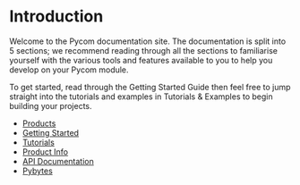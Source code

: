 # Introduction

Welcome to the Pycom documentation site. The documentation is split into 5 sections; we recommend reading through all the sections to familiarise yourself with the various tools and features available to you to help you develop on your Pycom module.

To get started, read through the Getting Started Guide then feel free to jump straight into the tutorials and examples in Tutorials & Examples to begin building your projects.

* [Products](products.md)
* [Getting Started](getting-started/introduction.md)
* [Tutorials](tutorials-and-examples/introduction.md)
* [Product Info](product-info/introduction.md)
* [API Documentation](firmware-and-api-reference/introduction.md)
* [Pybytes](pybytes/introduction.md)



